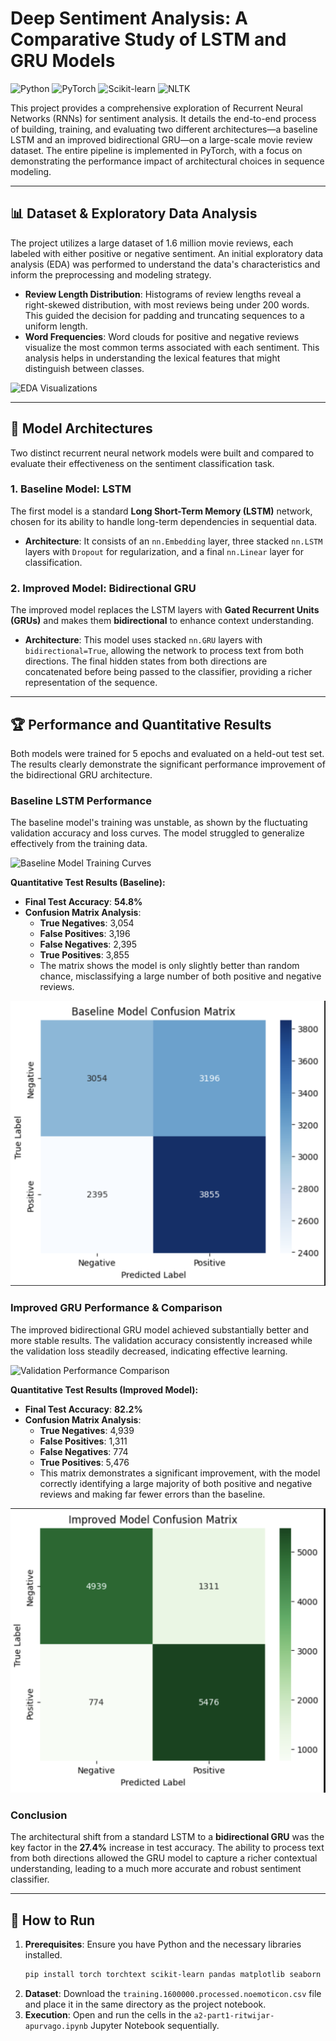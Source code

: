 # Deep Sentiment Analysis: A Comparative Study of LSTM and GRU Models

![Python](https://img.shields.io/badge/Python-3776AB?style=for-the-badge&logo=python&logoColor=white)
![PyTorch](https://img.shields.io/badge/PyTorch-EE4C2C?style=for-the-badge&logo=pytorch&logoColor=white)
![Scikit-learn](https://img.shields.io/badge/scikit--learn-F7931E?style=for-the-badge&logo=scikit-learn&logoColor=white)
![NLTK](https://img.shields.io/badge/NLTK-4A90E2?style=for-the-badge&logo=nltk&logoColor=white)

This project provides a comprehensive exploration of Recurrent Neural Networks (RNNs) for sentiment analysis. It details the end-to-end process of building, training, and evaluating two different architectures—a baseline LSTM and an improved bidirectional GRU—on a large-scale movie review dataset. The entire pipeline is implemented in PyTorch, with a focus on demonstrating the performance impact of architectural choices in sequence modeling.

---

## 📊 Dataset & Exploratory Data Analysis

The project utilizes a large dataset of 1.6 million movie reviews, each labeled with either positive or negative sentiment. An initial exploratory data analysis (EDA) was performed to understand the data's characteristics and inform the preprocessing and modeling strategy.

* **Review Length Distribution**: Histograms of review lengths reveal a right-skewed distribution, with most reviews being under 200 words. This guided the decision for padding and truncating sequences to a uniform length.
* **Word Frequencies**: Word clouds for positive and negative reviews visualize the most common terms associated with each sentiment. This analysis helps in understanding the lexical features that might distinguish between classes.

![EDA Visualizations](assets/f9.jpg)

---

## 🧠 Model Architectures

Two distinct recurrent neural network models were built and compared to evaluate their effectiveness on the sentiment classification task.

### 1. Baseline Model: LSTM
The first model is a standard **Long Short-Term Memory (LSTM)** network, chosen for its ability to handle long-term dependencies in sequential data.
* **Architecture**: It consists of an `nn.Embedding` layer, three stacked `nn.LSTM` layers with `Dropout` for regularization, and a final `nn.Linear` layer for classification.

### 2. Improved Model: Bidirectional GRU
The improved model replaces the LSTM layers with **Gated Recurrent Units (GRUs)** and makes them **bidirectional** to enhance context understanding.
* **Architecture**: This model uses stacked `nn.GRU` layers with `bidirectional=True`, allowing the network to process text from both directions. The final hidden states from both directions are concatenated before being passed to the classifier, providing a richer representation of the sequence.

---

## 🏆 Performance and Quantitative Results

Both models were trained for 5 epochs and evaluated on a held-out test set. The results clearly demonstrate the significant performance improvement of the bidirectional GRU architecture.

### Baseline LSTM Performance
The baseline model's training was unstable, as shown by the fluctuating validation accuracy and loss curves. The model struggled to generalize effectively from the training data.

![Baseline Model Training Curves](assets/f10.jpg)

**Quantitative Test Results (Baseline):**
* **Final Test Accuracy**: **54.8%**
* **Confusion Matrix Analysis**:
    * **True Negatives**: 3,054
    * **False Positives**: 3,196
    * **False Negatives**: 2,395
    * **True Positives**: 3,855
    * The matrix shows the model is only slightly better than random chance, misclassifying a large number of both positive and negative reviews.

![Baseline Model Confusion Matrix](assets/f11.png)

### Improved GRU Performance & Comparison
The improved bidirectional GRU model achieved substantially better and more stable results. The validation accuracy consistently increased while the validation loss steadily decreased, indicating effective learning.

![Validation Performance Comparison](assets/f13.jpg)

**Quantitative Test Results (Improved Model):**
* **Final Test Accuracy**: **82.2%**
* **Confusion Matrix Analysis**:
    * **True Negatives**: 4,939
    * **False Positives**: 1,311
    * **False Negatives**: 774
    * **True Positives**: 5,476
    * This matrix demonstrates a significant improvement, with the model correctly identifying a large majority of both positive and negative reviews and making far fewer errors than the baseline.

![Improved Model Confusion Matrix](assets/f12.png)

### Conclusion
The architectural shift from a standard LSTM to a **bidirectional GRU** was the key factor in the **27.4%** increase in test accuracy. The ability to process text from both directions allowed the GRU model to capture a richer contextual understanding, leading to a much more accurate and robust sentiment classifier.

---

## 🚀 How to Run

1.  **Prerequisites**: Ensure you have Python and the necessary libraries installed.
    ```bash
    pip install torch torchtext scikit-learn pandas matplotlib seaborn nltk wordcloud
    ```
2.  **Dataset**: Download the `training.1600000.processed.noemoticon.csv` file and place it in the same directory as the project notebook.
3.  **Execution**: Open and run the cells in the `a2-part1-ritwijar-apurvago.ipynb` Jupyter Notebook sequentially.